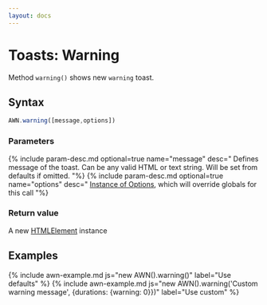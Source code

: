 ```yaml
---
layout: docs
---
```


# Toasts: Warning
Method `warning()` shows new `warning` toast.


## Syntax
```javascript
AWN.warning([message,options])
```
### Parameters
{% include param-desc.md optional=true name="message" desc="
  Defines message of the toast. Can be any valid HTML or text string. Will be set from defaults if omitted.
"%}
{% include param-desc.md optional=true name="options" desc="
  [Instance of Options](/awesome-notifications/docs/customization/), which will override globals for this call
"%}

### Return value
A new [HTMLElement](https://developer.mozilla.org/en-US/docs/Web/API/HTMLElement) instance


## Examples

{% include awn-example.md js="new AWN().warning()" label="Use defaults" %}
{% include awn-example.md js="new AWN().warning('Custom warning message', {durations: {warning: 0}})" label="Use custom" %}
